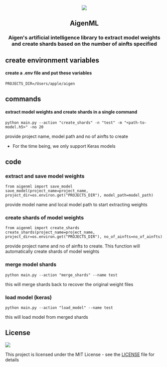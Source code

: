 <div align="center">
<img src="https://aigenprotocol.com/static/media/aigen-logo-light.fad5403b0fa280336867e8ea8400db40.svg" />
<h2> AigenML </h2>
<h3>
Aigen's artificial intelligence library to extract model weights and create shards based on the number of ainfts specified
</h3>
</div>

## create environment variables

#### create a .env file and put these variables

```
PROJECTS_DIR=/Users/apple/aigen
```

## commands

#### extract model weights and create shards in a single command

```
python main.py --action "create_shards" -n "test" -m "<path-to-model.h5>" -no 20
```
provide project name, model path and no of ainfts to create
* For the time being, we only support Keras models

## code

### extract and save model weights

```
from aigenml import save_model
save_model(project_name=project_name, project_dir=os.environ.get("PROJECTS_DIR"), model_path=model_path)
```

provide model name and local model path to start extracting weights

### create shards of model weights

```
from aigenml import create_shards
create_shards(project_name=project_name, project_dir=os.environ.get("PROJECTS_DIR"), no_of_ainfts=no_of_ainfts)
```

provide project name and no of ainfts to create. This function will automatically create shards of model weights


### merge model shards

```
python main.py --action "merge_shards" --name test
```
this will merge shards back to recover the original weight files


### load model (keras)

```
python main.py --action "load_model" --name test
```
this will load model from merged shards

## License

<a href="LICENSE.rst"><img src="https://img.shields.io/github/license/aigenprotocol/aigenml"></a>

This project is licensed under the MIT License - see the [LICENSE](LICENSE.rst) file for details
